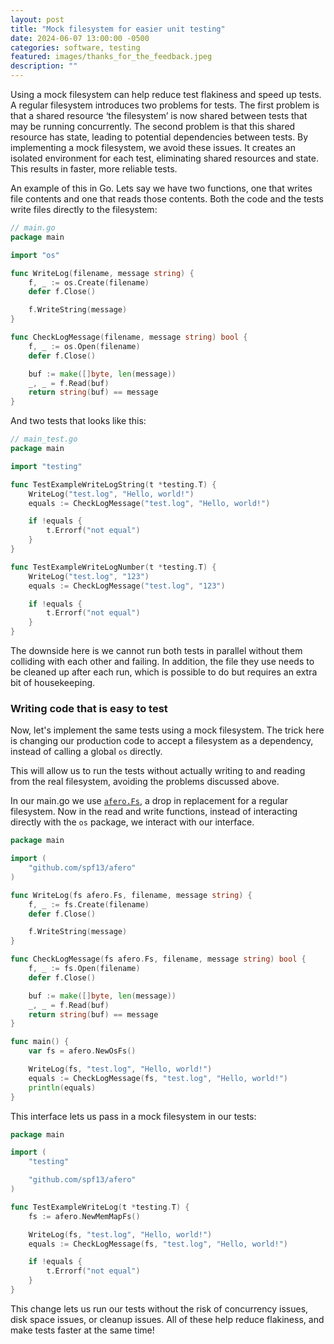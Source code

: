 ```yaml
---
layout: post
title: "Mock filesystem for easier unit testing"
date: 2024-06-07 13:00:00 -0500
categories: software, testing
featured: images/thanks_for_the_feedback.jpeg
description: ""
---
```


Using a mock filesystem can help reduce test flakiness and speed up tests. A regular filesystem introduces two problems for tests. The first problem is that a shared resource ‘the filesystem’ is now shared between tests that may be running concurrently. The second problem is that this shared resource has state, leading to potential dependencies between tests. By implementing a mock filesystem, we avoid these issues. It creates an isolated environment for each test, eliminating shared resources and state. This results in faster, more reliable tests.

An example of this in Go. Lets say we have two functions, one that writes file contents and one that reads those contents. Both the code and the tests write files directly to the filesystem:

```go
// main.go
package main

import "os"

func WriteLog(filename, message string) {
	f, _ := os.Create(filename)
	defer f.Close()

	f.WriteString(message)
}

func CheckLogMessage(filename, message string) bool {
	f, _ := os.Open(filename)
	defer f.Close()

	buf := make([]byte, len(message))
	_, _ = f.Read(buf)
	return string(buf) == message
}
```

And two tests that looks like this:

```go
// main_test.go
package main

import "testing"

func TestExampleWriteLogString(t *testing.T) {
	WriteLog("test.log", "Hello, world!")
	equals := CheckLogMessage("test.log", "Hello, world!")

	if !equals {
		t.Errorf("not equal")
	}
}

func TestExampleWriteLogNumber(t *testing.T) {
	WriteLog("test.log", "123")
	equals := CheckLogMessage("test.log", "123")

	if !equals {
		t.Errorf("not equal")
	}
}

```

The downside here is we cannot run both tests in parallel without them colliding with each other and failing. In addition, the file they use needs to be cleaned up after each run, which is possible to do but requires an extra bit of housekeeping.

### Writing code that is easy to test

Now, let's implement the same tests using a mock filesystem. The trick here is changing our production code to accept a filesystem as a dependency, instead of calling a global `os` directly.

This will allow us to run the tests without actually writing to and reading from the real filesystem, avoiding the problems discussed above.

In our main.go we use [`afero.Fs`](https://github.com/spf13/afero), a drop in replacement for a regular filesystem. Now in the read and write functions, instead of interacting directly with the `os` package, we interact with our interface.

```go
package main

import (
	"github.com/spf13/afero"
)

func WriteLog(fs afero.Fs, filename, message string) {
	f, _ := fs.Create(filename)
	defer f.Close()

	f.WriteString(message)
}

func CheckLogMessage(fs afero.Fs, filename, message string) bool {
	f, _ := fs.Open(filename)
	defer f.Close()

	buf := make([]byte, len(message))
	_, _ = f.Read(buf)
	return string(buf) == message
}

func main() {
	var fs = afero.NewOsFs()

	WriteLog(fs, "test.log", "Hello, world!")
	equals := CheckLogMessage(fs, "test.log", "Hello, world!")
	println(equals)
}
```

This interface lets us pass in a mock filesystem in our tests:

```go
package main

import (
	"testing"

	"github.com/spf13/afero"
)

func TestExampleWriteLog(t *testing.T) {
	fs := afero.NewMemMapFs()

	WriteLog(fs, "test.log", "Hello, world!")
	equals := CheckLogMessage(fs, "test.log", "Hello, world!")

	if !equals {
		t.Errorf("not equal")
	}
}
```

This change lets us run our tests without the risk of concurrency issues, disk space issues, or cleanup issues. All of these help reduce flakiness, and make tests faster at the same time!
